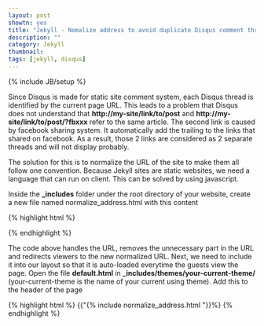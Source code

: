 ```yaml
---
layout: post
showtn: yes
title: "Jekyll - Nomalize address to avoid duplicate Disqus comment thread"
description: ""
category: Jekyll
thumbnail: 
tags: [jekyll, disqus]
---
```

{% include JB/setup %}

Since Disqus is made for static site comment system, each Disqus thread is
identified by the current page URL. This leads to a problem that Disqus does not
understand that **http://my-site/link/to/post** and
**http://my-site/link/to/post/?fbxxx** refer to the same article. The second
link is caused by facebook sharing system. It automatically add the trailing to
the links that shared on facebook. As a result, those 2 links are considered as
2 separate threads and will not display probably.

The solution for this is to normalize the URL of the site to make them all
follow one convention. Because Jekyll sites are static websites, we need a
language that can run on client. This can be solved by using javascript.

<!-- more -->

Inside the <span><b>_includes</b></span> folder under the root directory of your website, create
a new file named normalize_address.html with this content

{% highlight html %}
<script language="Javascript" type="text/javascript">
  // the standard URL should be used
  var normalized_location;
  normalized_location = "http://" + window.location.host + window.location.pathname;

  // if the current URL is not the standard URL, redirect it to standard URL
  if(window.location.toString() != normalized_location){
    window.location = normalized_location;
  }
</script>
{% endhighlight %}

The code above handles the URL, removes the unnecessary part in the URL and
redirects viewers to the new normalized URL. Next, we need to include it into our
layout so that it is auto-loaded everytime the guests view the page. Open
the file **default.html** in <span><b>_includes/themes/your-current-theme/</b></span>
(your-current-theme is the name of your current using theme). Add this to the
header of the page

{% highlight html %}
{{"{% include normalize_address.html "}}%}
{% endhighlight %}
